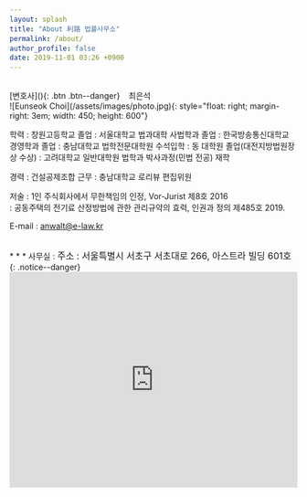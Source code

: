 ```yaml
---
layout: splash
title: "About 利路 법률사무소"
permalink: /about/
author_profile: false
date: 2019-11-01 03:26 +0900
---
```


<br>
[변호사](){: .btn .btn--danger} &ensp; 최은석<br>
 ![Eunseok Choi](/assets/images/photo.jpg){: style="float: right; margin-right: 3em; width: 450; height: 600"}

학력
: 창원고등학교 졸업
: 서울대학교 법과대학 사법학과 졸업
: 한국방송통신대학교 경영학과 졸업
: 충남대학교 법학전문대학원 수석입학
: 동 대학원 졸업(대전지방법원장상 수상)
: 고려대학교 일반대학원 법학과 박사과정(민법 전공) 재학

경력
: 건설공제조합 근무
: 충남대학교 로리뷰 편집위원

저술
: 1인 주식회사에서 무한책임의 인정, Vor-Jurist 제8호 2016<br>
: 공동주택의 전기료 산정방법에 관한 관리규약의 효력, 인권과 정의 제485호 2019.

E-mail : <anwalt@e-law.kr>

<br>
* * *
사무실
: <font size="3">주소 : 서울특별시 서초구 서초대로 266, 아스트라 빌딩 601호</font>
{: .notice--danger}
<style>
    .google-maps {
        position: relative;
        padding-bottom: 75%; // This is the aspect ratio
        height: 0;
        overflow: hidden;
    }
    .google-maps iframe {
        position: absolute;
        top: 0;
        left: 0;
        width: 100% !important;
        height: 100% !important;
    }
</style>

<div class="google-maps">
<iframe src="https://www.google.com/maps/embed?pb=!1m18!1m12!1m3!1d3165.6536007343293!2d127.00879405183463!3d37.492499979712775!2m3!1f0!2f0!3f0!3m2!1i1024!2i768!4f13.1!3m3!1m2!1s0x357ca16c511b67b5%3A0x96b089a2a8e28ce7!2z7ISc7Jq47Yq567OE7IucIOyEnOy0iOq1rCDshJzstIjrj5kg7ISc7LSI64yA66GcIDI2Ng!5e0!3m2!1sko!2skr!4v1571559613609!5m2!1sko!2skr" width="600" height="450" frameborder="0" style="border:0" allowfullscreen></iframe>
</div>
